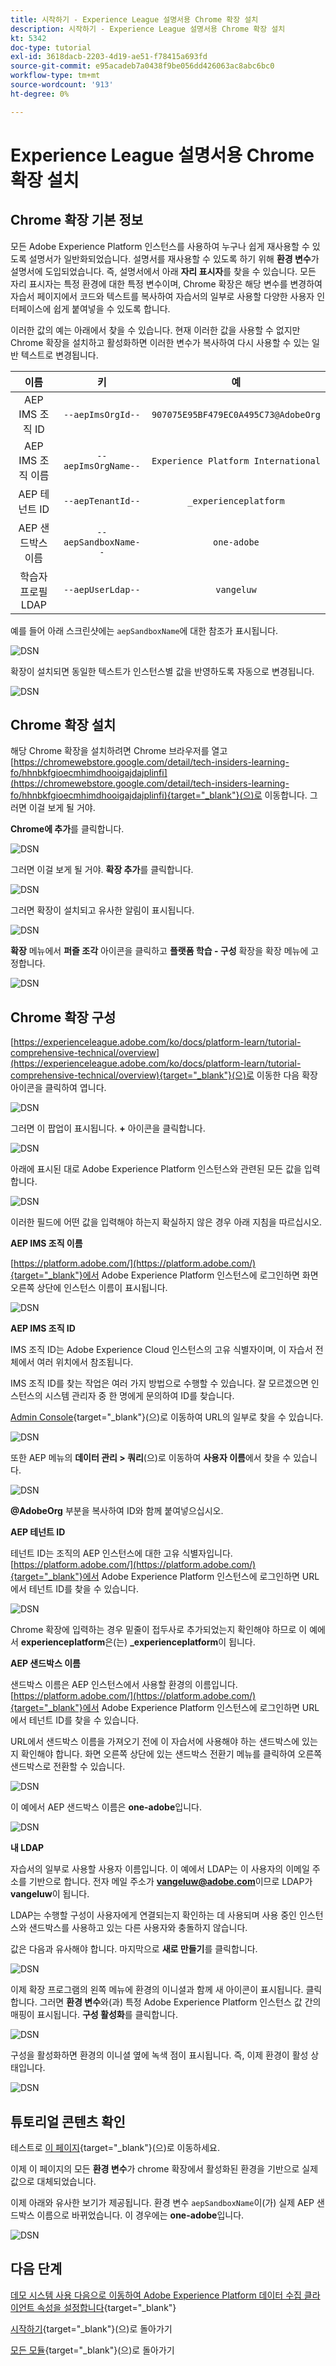 ```yaml
---
title: 시작하기 - Experience League 설명서용 Chrome 확장 설치
description: 시작하기 - Experience League 설명서용 Chrome 확장 설치
kt: 5342
doc-type: tutorial
exl-id: 3618dacb-2203-4d19-ae51-f78415a693fd
source-git-commit: e95acadeb7a0438f9be056dd426063ac8abc6bc0
workflow-type: tm+mt
source-wordcount: '913'
ht-degree: 0%

---
```


# Experience League 설명서용 Chrome 확장 설치

## Chrome 확장 기본 정보

모든 Adobe Experience Platform 인스턴스를 사용하여 누구나 쉽게 재사용할 수 있도록 설명서가 일반화되었습니다.
설명서를 재사용할 수 있도록 하기 위해 **환경 변수**&#x200B;가 설명서에 도입되었습니다. 즉, 설명서에서 아래 **자리 표시자**&#x200B;를 찾을 수 있습니다. 모든 자리 표시자는 특정 환경에 대한 특정 변수이며, Chrome 확장은 해당 변수를 변경하여 자습서 페이지에서 코드와 텍스트를 복사하여 자습서의 일부로 사용할 다양한 사용자 인터페이스에 쉽게 붙여넣을 수 있도록 합니다.

이러한 값의 예는 아래에서 찾을 수 있습니다. 현재 이러한 값을 사용할 수 없지만 Chrome 확장을 설치하고 활성화하면 이러한 변수가 복사하여 다시 사용할 수 있는 일반 텍스트로 변경됩니다.

| 이름 | 키 | 예 |
|:-------------:| :---------------:| :---------------:|
| AEP IMS 조직 ID | `--aepImsOrgId--` | `907075E95BF479EC0A495C73@AdobeOrg` |
| AEP IMS 조직 이름 | `--aepImsOrgName--` | `Experience Platform International` |
| AEP 테넌트 ID | `--aepTenantId--` | `_experienceplatform` |
| AEP 샌드박스 이름 | `--aepSandboxName--` | `one-adobe` |
| 학습자 프로필 LDAP | `--aepUserLdap--` | `vangeluw` |

예를 들어 아래 스크린샷에는 `aepSandboxName`에 대한 참조가 표시됩니다.

![DSN](./images/mod7before.png)

확장이 설치되면 동일한 텍스트가 인스턴스별 값을 반영하도록 자동으로 변경됩니다.

![DSN](./images/mod7.png)

## Chrome 확장 설치

해당 Chrome 확장을 설치하려면 Chrome 브라우저를 열고 [https://chromewebstore.google.com/detail/tech-insiders-learning-fo/hhnbkfgioecmhimdhooigajdajplinfi](https://chromewebstore.google.com/detail/tech-insiders-learning-fo/hhnbkfgioecmhimdhooigajdajplinfi){target="_blank"}(으)로 이동합니다. 그러면 이걸 보게 될 거야.

**Chrome에 추가**&#x200B;를 클릭합니다.

![DSN](./images/c2.png)

그러면 이걸 보게 될 거야. **확장 추가**&#x200B;를 클릭합니다.

![DSN](./images/c3.png)

그러면 확장이 설치되고 유사한 알림이 표시됩니다.

![DSN](./images/c4.png)

**확장** 메뉴에서 **퍼즐 조각** 아이콘을 클릭하고 **플랫폼 학습 - 구성** 확장을 확장 메뉴에 고정합니다.

![DSN](./images/c6.png)

## Chrome 확장 구성

[https://experienceleague.adobe.com/ko/docs/platform-learn/tutorial-comprehensive-technical/overview](https://experienceleague.adobe.com/ko/docs/platform-learn/tutorial-comprehensive-technical/overview){target="_blank"}(으)로 이동한 다음 확장 아이콘을 클릭하여 엽니다.

![DSN](./images/tuthome.png)

그러면 이 팝업이 표시됩니다. **+** 아이콘을 클릭합니다.

![DSN](./images/c7.png)

아래에 표시된 대로 Adobe Experience Platform 인스턴스와 관련된 모든 값을 입력합니다.

![DSN](./images/c8.png)

이러한 필드에 어떤 값을 입력해야 하는지 확실하지 않은 경우 아래 지침을 따르십시오.

**AEP IMS 조직 이름**

[https://platform.adobe.com/](https://platform.adobe.com/){target="_blank"}에서 Adobe Experience Platform 인스턴스에 로그인하면 화면 오른쪽 상단에 인스턴스 이름이 표시됩니다.

![DSN](./images/aepname.png)

**AEP IMS 조직 ID**

IMS 조직 ID는 Adobe Experience Cloud 인스턴스의 고유 식별자이며, 이 자습서 전체에서 여러 위치에서 참조됩니다.

IMS 조직 ID를 찾는 작업은 여러 가지 방법으로 수행할 수 있습니다. 잘 모르겠으면 인스턴스의 시스템 관리자 중 한 명에게 문의하여 ID를 찾습니다.

[Admin Console](https://adminconsole.adobe.com/){target="_blank"}(으)로 이동하여 URL의 일부로 찾을 수 있습니다.

![DSN](./images/aepid1.png)

또한 AEP 메뉴의 **데이터 관리 > 쿼리**(으)로 이동하여 **사용자 이름**&#x200B;에서 찾을 수 있습니다.

![DSN](./images/aepid2.png)

**@AdobeOrg** 부분을 복사하여 ID와 함께 붙여넣으십시오.

**AEP 테넌트 ID**

테넌트 ID는 조직의 AEP 인스턴스에 대한 고유 식별자입니다. [https://platform.adobe.com/](https://platform.adobe.com/){target="_blank"}에서 Adobe Experience Platform 인스턴스에 로그인하면 URL에서 테넌트 ID를 찾을 수 있습니다.

![DSN](./images/aeptenantid.png)

Chrome 확장에 입력하는 경우 밑줄이 접두사로 추가되었는지 확인해야 하므로 이 예에서 **experienceplatform**&#x200B;은(는) **_experienceplatform**&#x200B;이 됩니다.

**AEP 샌드박스 이름**

샌드박스 이름은 AEP 인스턴스에서 사용할 환경의 이름입니다. [https://platform.adobe.com/](https://platform.adobe.com/){target="_blank"}에서 Adobe Experience Platform 인스턴스에 로그인하면 URL에서 테넌트 ID를 찾을 수 있습니다.

URL에서 샌드박스 이름을 가져오기 전에 이 자습서에 사용해야 하는 샌드박스에 있는지 확인해야 합니다. 화면 오른쪽 상단에 있는 샌드박스 전환기 메뉴를 클릭하여 오른쪽 샌드박스로 전환할 수 있습니다.

![DSN](./images/aepsandboxsw.png)

이 예에서 AEP 샌드박스 이름은 **one-adobe**&#x200B;입니다.

![DSN](./images/aepsname.png)

**내 LDAP**

자습서의 일부로 사용할 사용자 이름입니다. 이 예에서 LDAP는 이 사용자의 이메일 주소를 기반으로 합니다. 전자 메일 주소가 **vangeluw@adobe.com**&#x200B;이므로 LDAP가 **vangeluw**&#x200B;이 됩니다.

LDAP는 수행할 구성이 사용자에게 연결되는지 확인하는 데 사용되며 사용 중인 인스턴스와 샌드박스를 사용하고 있는 다른 사용자와 충돌하지 않습니다.

값은 다음과 유사해야 합니다.
마지막으로 **새로 만들기**&#x200B;를 클릭합니다.

![DSN](./images/c8a.png)

이제 확장 프로그램의 왼쪽 메뉴에 환경의 이니셜과 함께 새 아이콘이 표시됩니다. 클릭합니다. 그러면 **환경 변수**&#x200B;와(과) 특정 Adobe Experience Platform 인스턴스 값 간의 매핑이 표시됩니다. **구성 활성화**&#x200B;를 클릭합니다.

![DSN](./images/c9.png)

구성을 활성화하면 환경의 이니셜 옆에 녹색 점이 표시됩니다. 즉, 이제 환경이 활성 상태입니다.

![DSN](./images/c10.png)

## 튜토리얼 콘텐츠 확인

테스트로 [이 페이지](https://experienceleague.adobe.com/ko/docs/platform-learn/tutorial-one-adobe/activation/dc/dc13/ex2){target="_blank"}(으)로 이동하세요.

이제 이 페이지의 모든 **환경 변수**&#x200B;가 chrome 확장에서 활성화된 환경을 기반으로 실제 값으로 대체되었습니다.

이제 아래와 유사한 보기가 제공됩니다. 환경 변수 `aepSandboxName`이(가) 실제 AEP 샌드박스 이름으로 바뀌었습니다. 이 경우에는 **one-adobe**&#x200B;입니다.

![DSN](./images/mod7.png)

## 다음 단계

[데모 시스템 사용 다음으로 이동하여 Adobe Experience Platform 데이터 수집 클라이언트 속성을 설정합니다](./ex2.md){target="_blank"}

[시작하기](./getting-started.md){target="_blank"}(으)로 돌아가기

[모든 모듈](./../../../overview.md){target="_blank"}(으)로 돌아가기
